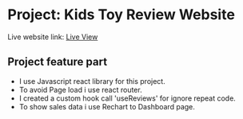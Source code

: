 # Project: Kids Toy Review Website

Live website link: [Live View](https://kids-toy-review.netlify.app/)

## Project feature part 

* I use Javascript react library for this project.
* To avoid Page load i use react router.
* I created a custom hook call 'useReviews' for ignore repeat code.
* To show sales data i use Rechart to Dashboard page.